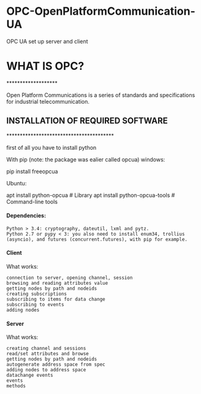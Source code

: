 # OPC-OpenPlatformCommunication-UA
OPC UA set up server and client

<h1>WHAT IS OPC?</h1>
*******************

Open Platform Communications is a series of standards and specifications for industrial telecommunication.


<h2>INSTALLATION OF REQUIRED SOFTWARE</h2>
****************************************

first of all you have to install python 

With pip (note: the package was ealier called opcua)
windows:

pip install freeopcua

Ubuntu:

apt install python-opcua        # Library
apt install python-opcua-tools  # Command-line tools

<h4>Dependencies:</h4>

    Python > 3.4: cryptography, dateutil, lxml and pytz.
    Python 2.7 or pypy < 3: you also need to install enum34, trollius (asyncio), and futures (concurrent.futures), with pip for example.


<h4>Client</h4>

What works:

    connection to server, opening channel, session
    browsing and reading attributes value
    getting nodes by path and nodeids
    creating subscriptions
    subscribing to items for data change
    subscribing to events
    adding nodes
    
<h4>Server</h4>

What works:

    creating channel and sessions
    read/set attributes and browse
    getting nodes by path and nodeids
    autogenerate address space from spec
    adding nodes to address space
    datachange events
    events
    methods
